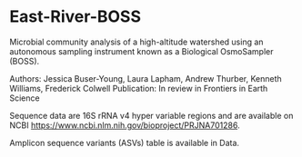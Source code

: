 # East-River-BOSS

Microbial community analysis of a high-altitude watershed using an autonomous sampling instrument known as a Biological OsmoSampler (BOSS).

Authors: Jessica Buser-Young, Laura Lapham, Andrew Thurber, Kenneth Williams, Frederick Colwell 
Publication: In review in Frontiers in Earth Science

Sequence data are 16S rRNA v4 hyper variable regions and are available on NCBI <https://www.ncbi.nlm.nih.gov/bioproject/PRJNA701286>.

Amplicon sequence variants (ASVs) table is available in Data.
